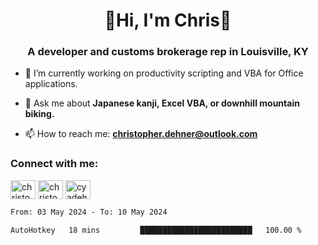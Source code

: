 <div class="main">
<h1 align="center">🌟Hi, I'm Chris🌟</h1>
<h3 align="center">A developer and customs brokerage rep in Louisville, KY</h3>

- 🔭 I’m currently working on productivity scripting and VBA for Office applications.

- 💬 Ask me about **Japanese kanji, Excel VBA, or downhill mountain biking.**

- 📫 How to reach me: **christopher.dehner@outlook.com**

<h3 align="left">Connect with me:</h3>
<p align="left">
<a href="https://linkedin.com/in/christopherdehnerii" target="blank"><img align="center" src="https://cdn.jsdelivr.net/npm/simple-icons@3.0.1/icons/linkedin.svg" alt="christopherdehnerii" height="30" width="40" /></a>
<a href="https://fb.com/christopherdehnerii" target="blank"><img align="center" src="https://cdn.jsdelivr.net/npm/simple-icons@3.0.1/icons/facebook.svg" alt="christopherdehnerii" height="30" width="40" /></a>
<a href="https://instagram.com/cyadehn" target="blank"><img align="center" src="https://cdn.jsdelivr.net/npm/simple-icons@3.0.1/icons/instagram.svg" alt="cyadehn" height="30" width="40" /></a>
</p>

<!--START_SECTION:waka-->

```txt
From: 03 May 2024 - To: 10 May 2024

AutoHotkey   18 mins         █████████████████████████   100.00 %
```

<!--END_SECTION:waka-->
